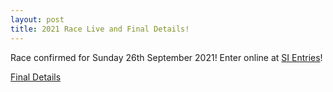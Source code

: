 ```yaml
---
layout: post
title: 2021 Race Live and Final Details!
---
```


Race confirmed for Sunday 26th September 2021!
Enter online at [SI Entries](https://www.sientries.co.uk/event.php?event_id=8358)!

[Final Details](https://charnwoodchallenge.me/Leaflet/ChCh2021_Final_Details.pdf)
